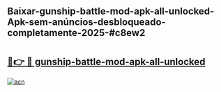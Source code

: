 ## Baixar-gunship-battle-mod-apk-all-unlocked-Apk-sem-anúncios-desbloqueado-completamente-2025-#c8ew2

# <h2><a href="https://ainizakaria.my?title=gunship-battle-mod-apk-all-unlocked&ref=20M">🔗👉 🔴 gunship-battle-mod-apk-all-unlocked</a></h2>

[![acn](https://github.com/user-attachments/assets/0f9c940e-d8b0-45ae-aac7-cd30a18b3e1c)](https://ainizakaria.my?title=gunship-battle-mod-apk-all-unlocked&ref=20M)

